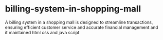 # billing-system-in-shopping-mall
A billing system in a shopping mall is designed to streamline transactions, ensuring efficient customer service and accurate financial management and it maintained html css and java script
